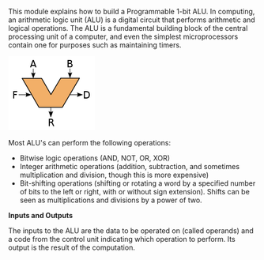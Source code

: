 This module explains how to build a Programmable 1-bit ALU. In computing, an arithmetic logic unit (ALU) is a digital circuit that performs arithmetic and logical operations. The ALU is a fundamental building block of the central processing unit of a computer, and even the simplest microprocessors contain one for purposes such as maintaining timers.

<img src="images/ALU_symbol.png">


Most ALU's can perform the following operations:
- Bitwise logic operations (AND, NOT, OR, XOR)
- Integer arithmetic operations (addition, subtraction, and sometimes multiplication and division, though this is more expensive)
- Bit-shifting operations (shifting or rotating a word by a specified number of bits to the left or right, with or without sign extension). Shifts can be seen as multiplications and divisions by a power of two.

**Inputs and Outputs**

The inputs to the ALU are the data to be operated on (called operands) and a code from the control unit indicating which operation to perform. Its output is the result of the computation.
